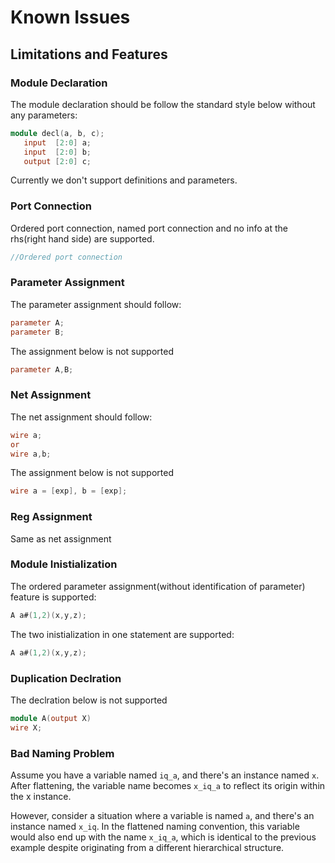# Known Issues
## Limitations and Features
### Module Declaration

The module declaration should be follow the standard style below without any parameters:

```verilog
module decl(a, b, c);
   input  [2:0] a;
   input  [2:0] b;
   output [2:0] c;
```

Currently we don't support definitions and parameters.

### Port Connection

Ordered port connection, named port connection and no info at the rhs(right hand side) are supported.

```verilog
//Ordered port connection

```

### Parameter Assignment

The parameter assignment should follow:

```verilog
parameter A;
parameter B;
```

The assignment below is not supported
```verilog
parameter A,B;
```

### Net Assignment

The net assignment should follow:

```verilog
wire a;
or
wire a,b;
```

The assignment below is not supported
```verilog
wire a = [exp], b = [exp];
```

### Reg Assignment

Same as net assignment

### Module Inistialization

The ordered parameter assignment(without identification of parameter) feature is supported:
```verilog
A a#(1,2)(x,y,z);
```

The two inistialization in one statement are supported:
```verilog
A a#(1,2)(x,y,z);
```


### Duplication Declration

The declration below is not supported
```verilog
module A(output X)
wire X;
```

### Bad Naming Problem

Assume you have a variable named `iq_a`, and there's an instance named `x`. After flattening, the variable name becomes `x_iq_a` to reflect its origin within the x instance.

However, consider a situation where a variable is named `a`, and there's an instance named `x_iq`. In the flattened naming convention, this variable would also end up with the name `x_iq_a`, which is identical to the previous example despite originating from a different hierarchical structure.